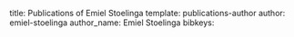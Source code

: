 title: Publications of Emiel Stoelinga
template: publications-author
author: emiel-stoelinga
author_name: Emiel Stoelinga
bibkeys: 